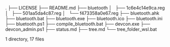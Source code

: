 .
├── LICENSE
├── README.md
├── bluetooth
│   ├── 1c6e4c14e9ca.reg
│   ├── 501aa5da4c87.reg
│   └── f473358a0e67.reg
├── bluetooth.ahk
├── bluetooth.bat
├── bluetooth.exe
├── bluetooth.ico
├── bluetooth.ini
├── bluetooth.ps1
├── compile_bluetooth.bat
├── devcon.exe
├── devcon_admin.ps1
├── status.md
├── tree.md
└── tree_folder_wsl.bat

1 directory, 17 files
